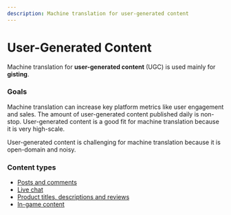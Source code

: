 ```yaml
---
description: Machine translation for user-generated content
---
```


# User-Generated Content

Machine translation for **user-generated content** (UGC) is used mainly for **gisting**.


### Goals
Machine translation can increase key platform metrics like user engagement and sales.
The amount of user-generated content published daily is non-stop. User-generated content is a good fit for machine translation because it is very high-scale.

User-generated content is challenging for machine translation because it is open-domain and noisy.

### Content types

- [Posts and comments](https://github.com/machinetranslate/machinetranslate.org/pull/social-networks)
- [Live chat](https://github.com/machinetranslate/machinetranslate.org/pull/live-chat)
- [Product titles, descriptions and reviews](https://github.com/machinetranslate/machinetranslate.org/pull/commerce-and-marketplaces)
- [In-game content](https://github.com/machinetranslate/machinetranslate.org/pull/gaming)
